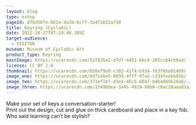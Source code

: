 ```yaml
---
layout: blog
type: eshop
pageId: d7bd507e-b61a-4a3b-bcf7-3a4f2632a738
title: Keyring (Cycladic)
date: 2022-10-27T07:19:40.389Z
target-audience:
  - VISITOR
museum: Museum of Cycladic Art
product_type: Keyring
mainImage: https://ucarecdn.com/52f82ba2-d7df-4451-bbc9-285cc64cb9ad/
license: CC BY 2.0
thumbnail: https://ucarecdn.com/026ef9a9-c102-41f4-b934-f63f8be01409/
image_one: https://ucarecdn.com/dd71ebe5-0039-4fff-97a2-c194feebbd5b/
image_two: https://ucarecdn.com/371ef1b7-43e4-46c5-8847-bdb4869b20a6/-/crop/126x789/525,195/-/preview/-/rotate/270/
image_three: https://ucarecdn.com/15490dea-3a45-4919-80b6-c6ac20aaad3a/-/crop/485x964/94,15/-/preview/
---
```

Make your set of keys a conversation-starter! <br/>
Print out the design, cut and glue on thick cardboard and place in a key fob.
Who said learning can’t be stylish?
